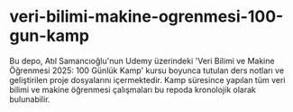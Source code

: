 # veri-bilimi-makine-ogrenmesi-100-gun-kamp
Bu depo, Atıl Samancıoğlu'nun Udemy üzerindeki 'Veri Bilimi ve Makine Öğrenmesi 2025: 100 Günlük Kamp' kursu boyunca tutulan ders notları ve geliştirilen proje dosyalarını içermektedir. Kamp süresince yapılan tüm veri bilimi ve makine öğrenmesi çalışmaları bu repoda kronolojik olarak bulunabilir.
